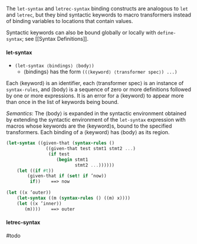 The `let-syntax` and `letrec-syntax` binding constructs are analogous to `let` and `letrec`, but they bind syntactic keywords to macro transformers instead of binding variables to locations that contain values. 

Syntactic keywords can also be bound globally or locally with `define-syntax`; see [[Syntax Definitions]].

#### let-syntax

* `(let-syntax ⟨bindings⟩ ⟨body⟩)`
	- ⟨bindings⟩ has the form
		`((⟨keyword⟩ ⟨transformer spec⟩) ...)`

Each ⟨keyword⟩ is an identifier, each ⟨transformer spec⟩ is an instance of `syntax-rules`, and ⟨body⟩ is a sequence of zero or more definitions followed by one or more expressions. It is an error for a ⟨keyword⟩ to appear more than once in the list of keywords being bound.

*Semantics*: The ⟨body⟩ is expanded in the syntactic environment obtained by extending the syntactic environment of the `let-syntax` expression with macros whose keywords are the ⟨keyword⟩s, bound to the specified transformers. Each binding of a ⟨keyword⟩ has ⟨body⟩ as its region.

``` scheme
(let-syntax ((given-that (syntax-rules () 
			   ((given-that test stmt1 stmt2 ...) 
				(if test 
				   (begin stmt1 
						  stmt2 ...)))))) 
	(let ((if #t)) 
		(given-that if (set! if ’now))
		 if))    ==> now 
		 
(let ((x ’outer)) 
	(let-syntax ((m (syntax-rules () ((m) x)))) 
	(let ((x ’inner)) 
	   (m))))    ==> outer
```

#### letrec-syntax

#todo 